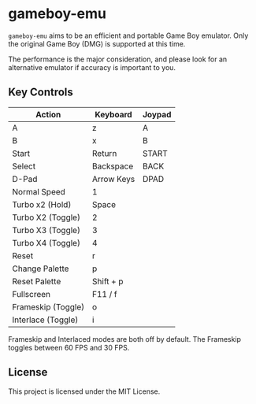 # gameboy-emu

`gameboy-emu` aims to be an efficient and portable Game Boy emulator.
Only the original Game Boy (DMG) is supported at this time.

The performance is the major consideration, and please look for an
alternative emulator if accuracy is important to you.

## Key Controls

| Action            | Keyboard   | Joypad |
|-------------------|------------|--------|
| A                 | z          | A      |
| B                 | x          | B      |
| Start             | Return     | START  |
| Select            | Backspace  | BACK   |
| D-Pad             | Arrow Keys | DPAD   |
| Normal Speed      | 1          |        |
| Turbo x2 (Hold)   | Space      |        |
| Turbo X2 (Toggle) | 2          |        |
| Turbo X3 (Toggle) | 3          |        |
| Turbo X4 (Toggle) | 4          |        |
| Reset             | r          |        |
| Change Palette    | p          |        |
| Reset Palette     | Shift + p  |        |
| Fullscreen        | F11 / f    |        |
| Frameskip (Toggle)| o          |        |
| Interlace (Toggle)| i          |        |

Frameskip and Interlaced modes are both off by default. The Frameskip toggles
between 60 FPS and 30 FPS.

## License

This project is licensed under the MIT License.
